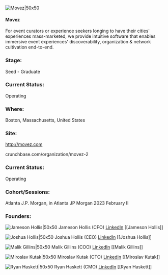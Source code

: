 

![Movez|50x50](http://apimg.techstars.com/sf/accounts/logo/Logo_610f4cf7735b54a9de9d72778.jpg)

#### Movez
For event curators or experience seekers longing to have their cities' experiences mass-marketed, we provide intuitive software that enables immersive event experiences' discoverability, organization & network cultivation end-to-end.

### Stage: 
Seed - Graduate 

### Current Status: 
Operating

### Where:
Boston, Massachusetts, United States

### Site:
http://movez.com



crunchbase.com/organization/movez-2

### Current Status: 
Operating

### Cohort/Sessions: 
Atlanta J.P. Morgan, in Atlanta JP Morgan 2023 February II

### Founders: 

![Jameson Hollis|50x50]() Jameson Hollis (CFO) [LinkedIn](https://) [[Jameson Hollis]]

![Joshua Hollis|50x50]() Joshua Hollis (CEO) [LinkedIn](https://linkedin.com/in/joshuahollis) [[Joshua Hollis]]

![Malik Gillins|50x50]() Malik Gillins (COO) [LinkedIn](https://) [[Malik Gillins]]

![Miroslav Kutak|50x50]() Miroslav Kutak (CTO) [LinkedIn](https://linkedin.com/in/miroslavkutak) [[Miroslav Kutak]]

![Ryan Haskett|50x50]() Ryan Haskett (CMO) [LinkedIn](https://) [[Ryan Haskett]]


